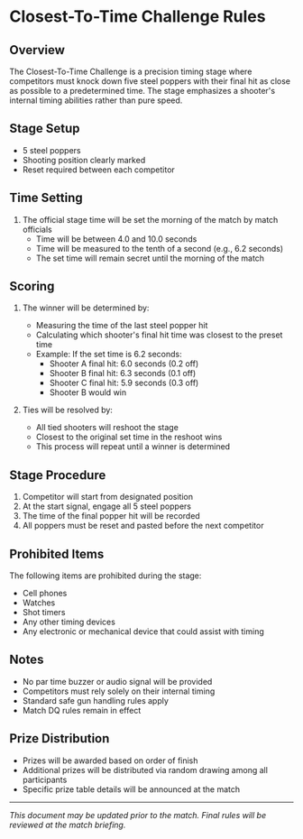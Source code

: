 # Closest-To-Time Challenge Rules

## Overview
The Closest-To-Time Challenge is a precision timing stage where competitors must knock down five steel poppers with their final hit as close as possible to a predetermined time. The stage emphasizes a shooter's internal timing abilities rather than pure speed.

## Stage Setup
* 5 steel poppers
* Shooting position clearly marked
* Reset required between each competitor

## Time Setting
1. The official stage time will be set the morning of the match by match officials
    * Time will be between 4.0 and 10.0 seconds
    * Time will be measured to the tenth of a second (e.g., 6.2 seconds)
    * The set time will remain secret until the morning of the match

## Scoring
1. The winner will be determined by:
    * Measuring the time of the last steel popper hit
    * Calculating which shooter's final hit time was closest to the preset time
    * Example: If the set time is 6.2 seconds:
        * Shooter A final hit: 6.0 seconds (0.2 off)
        * Shooter B final hit: 6.3 seconds (0.1 off)
        * Shooter C final hit: 5.9 seconds (0.3 off)
        * Shooter B would win

2. Ties will be resolved by:
    * All tied shooters will reshoot the stage
    * Closest to the original set time in the reshoot wins
    * This process will repeat until a winner is determined

## Stage Procedure
1. Competitor will start from designated position
2. At the start signal, engage all 5 steel poppers
3. The time of the final popper hit will be recorded
4. All poppers must be reset and pasted before the next competitor

## Prohibited Items
The following items are prohibited during the stage:
* Cell phones
* Watches
* Shot timers
* Any other timing devices
* Any electronic or mechanical device that could assist with timing

## Notes
* No par time buzzer or audio signal will be provided
* Competitors must rely solely on their internal timing
* Standard safe gun handling rules apply
* Match DQ rules remain in effect

## Prize Distribution
* Prizes will be awarded based on order of finish
* Additional prizes will be distributed via random drawing among all participants
* Specific prize table details will be announced at the match

---

*This document may be updated prior to the match. Final rules will be reviewed at the match briefing.*